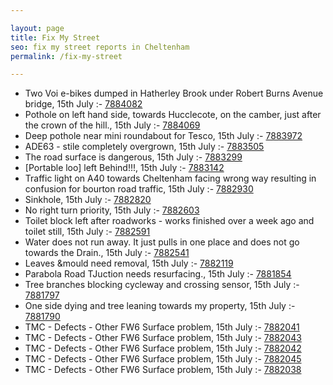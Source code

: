 ```yaml
---

layout: page
title: Fix My Street
seo: fix my street reports in Cheltenham
permalink: /fix-my-street

---
```


<!-- fix_marker starts -->

- Two Voi e-bikes dumped in Hatherley Brook under Robert Burns Avenue bridge, 15th July :- [7884082](https://www.fixmystreet.com/report/7884082)
- Pothole on left hand side, towards Hucclecote, on the camber, just after the crown of the hill., 15th July :- [7884069](https://www.fixmystreet.com/report/7884069)
- Deep pothole near mini roundabout for Tesco, 15th July :- [7883972](https://www.fixmystreet.com/report/7883972)
- ADE63 - stile completely overgrown, 15th July :- [7883505](https://www.fixmystreet.com/report/7883505)
- The road surface is dangerous, 15th July :- [7883299](https://www.fixmystreet.com/report/7883299)
- [Portable loo] left Behind!!!, 15th July :- [7883142](https://www.fixmystreet.com/report/7883142)
- Traffic light on A40 towards Cheltenham facing wrong way resulting in confusion for bourton road traffic, 15th July :- [7882930](https://www.fixmystreet.com/report/7882930)
- Sinkhole, 15th July :- [7882820](https://www.fixmystreet.com/report/7882820)
- No right turn priority, 15th July :- [7882603](https://www.fixmystreet.com/report/7882603)
- Toilet block left after roadworks - works finished over a week ago and toilet still, 15th July :- [7882591](https://www.fixmystreet.com/report/7882591)
- Water does not run away. It just pulls in one place and does not go towards the Drain., 15th July :- [7882541](https://www.fixmystreet.com/report/7882541)
- Leaves &mould need removal, 15th July :- [7882119](https://www.fixmystreet.com/report/7882119)
- Parabola Road TJuction needs resurfacing., 15th July :- [7881854](https://www.fixmystreet.com/report/7881854)
- Tree branches blocking cycleway and crossing sensor, 15th July :- [7881797](https://www.fixmystreet.com/report/7881797)
- One side dying and tree leaning towards my property, 15th July :- [7881790](https://www.fixmystreet.com/report/7881790)
- TMC - Defects - Other FW6  Surface problem, 15th July :- [7882041](https://www.fixmystreet.com/report/7882041)
- TMC - Defects - Other FW6  Surface problem, 15th July :- [7882043](https://www.fixmystreet.com/report/7882043)
- TMC - Defects - Other FW6  Surface problem, 15th July :- [7882042](https://www.fixmystreet.com/report/7882042)
- TMC - Defects - Other FW6  Surface problem, 15th July :- [7882045](https://www.fixmystreet.com/report/7882045)
- TMC - Defects - Other FW6  Surface problem, 15th July :- [7882038](https://www.fixmystreet.com/report/7882038)

<!-- fix_marker ends -->
